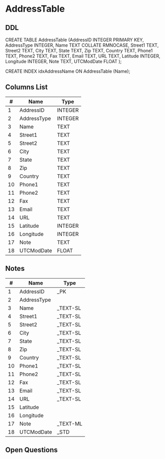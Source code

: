 # AddressTable

## DDL

CREATE TABLE AddressTable (AddressID INTEGER PRIMARY KEY, AddressType INTEGER, Name TEXT COLLATE RMNOCASE, Street1 TEXT, Street2 TEXT, City TEXT, State TEXT, Zip TEXT, Country TEXT, Phone1 TEXT, Phone2 TEXT, Fax TEXT, Email TEXT, URL TEXT, Latitude INTEGER, Longitude INTEGER, Note TEXT, UTCModDate FLOAT );

CREATE INDEX idxAddressName ON AddressTable (Name);

## Columns List

| #  | Name          | Type      |
|----|---------------|-----------|
| 1  | AddressID     | INTEGER
| 2  | AddressType   | INTEGER
| 3  | Name          | TEXT
| 4  | Street1       | TEXT
| 5  | Street2       | TEXT
| 6  | City          | TEXT
| 7  | State         | TEXT
| 8  | Zip           | TEXT
| 9  | Country       | TEXT
| 10 | Phone1        | TEXT
| 11 | Phone2        | TEXT
| 12 | Fax           | TEXT
| 13 | Email         | TEXT
| 14 | URL           | TEXT
| 15 | Latitude      | INTEGER
| 16 | Longitude     | INTEGER
| 17 | Note          | TEXT
| 18 | UTCModDate    | FLOAT

## Notes

| #  | Name          | Type      |
|----|---------------|-----------|
| 1  | AddressID     | _PK
| 2  | AddressType   | 
| 3  | Name          | _TEXT-SL
| 4  | Street1       | _TEXT-SL
| 5  | Street2       | _TEXT-SL
| 6  | City          | _TEXT-SL
| 7  | State         | _TEXT-SL
| 8  | Zip           | _TEXT-SL
| 9  | Country       | _TEXT-SL
| 10 | Phone1        | _TEXT-SL
| 11 | Phone2        | _TEXT-SL
| 12 | Fax           | _TEXT-SL
| 13 | Email         | _TEXT-SL
| 14 | URL           | _TEXT-SL
| 15 | Latitude      | 
| 16 | Longitude     | 
| 17 | Note          | _TEXT-ML
| 18 | UTCModDate    | _STD

## Open Questions
